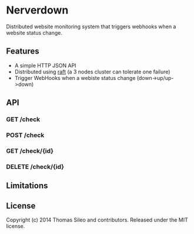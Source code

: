 # Nerverdown

Distributed website monitoring system that triggers webhooks when a website status change.

## Features

- A simple HTTP JSON API
- Distributed using [raft](https://github.com/hashicorp/raft) (a 3 nodes cluster can tolerate one failure)
- Trigger WebHooks when a webiste status change (down->up/up->down)

## API

### GET /check

### POST /check

### GET /check/{id}

### DELETE /check/{id}

## Limitations



## License

Copyright (c) 2014 Thomas Sileo and contributors. Released under the MIT license.
